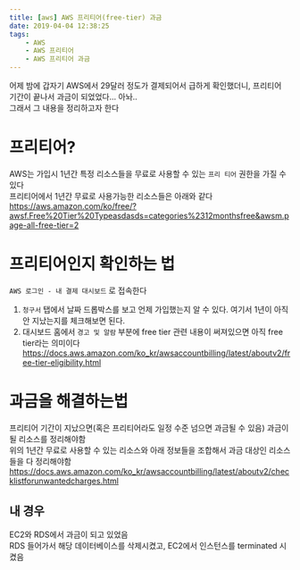 ```yaml
---
title: [aws] AWS 프리티어(free-tier) 과금
date: 2019-04-04 12:38:25
tags:
    - AWS
    - AWS 프리티어
    - AWS 프리티어 과금
---
```


어제 밤에 갑자기 AWS에서 29달러 정도가 결제되어서 급하게 확인했더니, 프리티어 기간이 끝나서 과금이 되었었다... 아놔..  
그래서 그 내용을 정리하고자 한다  

# 프리티어?  
AWS는 가입시 1년간 특정 리소스들을 무료로 사용할 수 있는 `프리 티어` 권한을 가질 수 있다  
프리티어에서 1년간 무료로 사용가능한 리소스들은 아래와 같다  
<https://aws.amazon.com/ko/free/?awsf.Free%20Tier%20Typeasdasds=categories%2312monthsfree&awsm.page-all-free-tier=2>  

# 프리티어인지 확인하는 법  
`AWS 로그인 - 내 결제 대시보드` 로 접속한다  

1. `청구서` 탭에서 날짜 드롭박스를 보고 언제 가입했는지 알 수 있다. 여기서 1년이 아직 안 지났는지를 체크해보면 된다.  
2. 대시보드 홈에서 `경고 및 알람` 부분에 free tier 관련 내용이 써져있으면 아직 free tier라는 의미이다  
    <https://docs.aws.amazon.com/ko_kr/awsaccountbilling/latest/aboutv2/free-tier-eligibility.html>  

# 과금을 해결하는법  
프리티어 기간이 지났으면(혹은 프리티어라도 일정 수준 넘으면 과금될 수 있음) 과금이 될 리소스를 정리해야함  
위의 1년간 무료로 사용할 수 있는 리소스와 아래 정보들을 조합해서 과금 대상인 리소스들을 다 정리해야함  
<https://docs.aws.amazon.com/ko_kr/awsaccountbilling/latest/aboutv2/checklistforunwantedcharges.html>  

## 내 경우
EC2와 RDS에서 과금이 되고 있었음  
RDS 들어가서 해당 데이터베이스를 삭제시켰고, EC2에서 인스턴스를 terminated 시켰음  

<!-- more -->